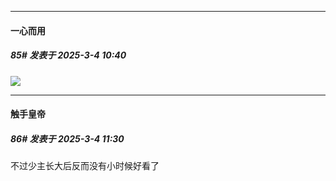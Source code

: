 ﻿
*****

####  一心而用  
##### 85#       发表于 2025-3-4 10:40

<img src="https://p.sda1.dev/22/9392cc722f5fb6c04e6819369ddc42fa/image.jpg" referrerpolicy="no-referrer">


*****

####  触手皇帝  
##### 86#       发表于 2025-3-4 11:30

不过少主长大后反而没有小时候好看了


